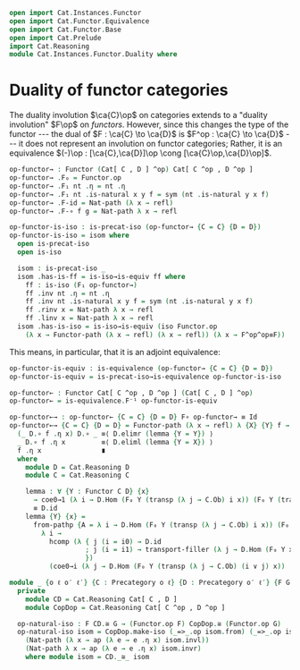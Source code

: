 ```agda
open import Cat.Instances.Functor
open import Cat.Functor.Equivalence
open import Cat.Functor.Base
open import Cat.Prelude
import Cat.Reasoning
module Cat.Instances.Functor.Duality where
```

# Duality of functor categories

The duality involution $\ca{C}\op$ on categories extends to a "duality
involution" $F\op$ on _functors_. However, since this changes the type
of the functor --- the dual of $F : \ca{C} \to \ca{D}$ is $F^op : \ca{C}
\to \ca{D}$ --- it does not represent an involution on functor
categories; Rather, it is an equivalence $(-)\op : [\ca{C},\ca{D}]\op
\cong [\ca{C}\op,\ca{D}\op]$.

<!--
```agda
private variable
  o ℓ : Level
  C D : Precategory o ℓ

open Functor
open _=>_
```
-->

```agda
op-functor→ : Functor (Cat[ C , D ] ^op) Cat[ C ^op , D ^op ]
op-functor→ .F₀ = Functor.op
op-functor→ .F₁ nt .η = nt .η
op-functor→ .F₁ nt .is-natural x y f = sym (nt .is-natural y x f)
op-functor→ .F-id = Nat-path (λ x → refl)
op-functor→ .F-∘ f g = Nat-path λ x → refl

op-functor-is-iso : is-precat-iso (op-functor→ {C = C} {D = D})
op-functor-is-iso = isom where
  open is-precat-iso
  open is-iso

  isom : is-precat-iso _
  isom .has-is-ff = is-iso→is-equiv ff where
    ff : is-iso (F₁ op-functor→)
    ff .inv nt .η = nt .η
    ff .inv nt .is-natural x y f = sym (nt .is-natural y x f)
    ff .rinv x = Nat-path λ x → refl
    ff .linv x = Nat-path λ x → refl
  isom .has-is-iso = is-iso→is-equiv (iso Functor.op
    (λ x → Functor-path (λ x → refl) (λ x → refl)) (λ x → F^op^op≡F))
```

This means, in particular, that it is an adjoint equivalence:

```agda
op-functor-is-equiv : is-equivalence (op-functor→ {C = C} {D = D})
op-functor-is-equiv = is-precat-iso→is-equivalence op-functor-is-iso

op-functor← : Functor Cat[ C ^op , D ^op ] (Cat[ C , D ] ^op)
op-functor← = is-equivalence.F⁻¹ op-functor-is-equiv

op-functor←→ : op-functor← {C = C} {D = D} F∘ op-functor→ ≡ Id
op-functor←→ {C = C} {D = D} = Functor-path (λ x → refl) λ {X} {Y} f → Nat-path λ x →
  (_ D.∘ f .η x) D.∘ _ ≡⟨ D.elimr (lemma {Y = Y}) ⟩
  _ D.∘ f .η x         ≡⟨ D.eliml (lemma {Y = X}) ⟩
  f .η x               ∎
  where
    module D = Cat.Reasoning D
    module C = Cat.Reasoning C

    lemma : ∀ {Y : Functor C D} {x}
      → coe0→1 (λ i → D.Hom (F₀ Y (transp (λ j → C.Ob) i x)) (F₀ Y (transp (λ j → C.Ob) i x))) D.id
      ≡ D.id
    lemma {Y} {x} =
      from-pathp {A = λ i → D.Hom (F₀ Y (transp (λ j → C.Ob) i x)) (F₀ Y (transp (λ j → C.Ob) i x))}
        λ i →
          hcomp (λ { j (i = i0) → D.id
                   ; j (i = i1) → transport-filler (λ j → D.Hom (F₀ Y x) (F₀ Y x)) D.id (~ j)
                   })
          (coe0→i (λ j → D.Hom (F₀ Y (transp (λ j → C.Ob) (i ∨ j) x)) (F₀ Y (transp (λ j → C.Ob) (i ∨ j) x))) i D.id)

module _ {o ℓ o′ ℓ′} {C : Precategory o ℓ} {D : Precategory o′ ℓ′} {F G : Functor C D} where
  private
    module CD = Cat.Reasoning Cat[ C , D ]
    module CopDop = Cat.Reasoning Cat[ C ^op , D ^op ]

  op-natural-iso : F CD.≅ G → (Functor.op F) CopDop.≅ (Functor.op G)
  op-natural-iso isom = CopDop.make-iso (_=>_.op isom.from) (_=>_.op isom.to)
    (Nat-path (λ x → ap (λ e → e .η x) isom.invl))
    (Nat-path λ x → ap (λ e → e .η x) isom.invr)
    where module isom = CD._≅_ isom
```